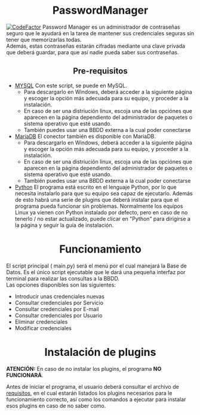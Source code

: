 # <center> PasswordManager </center>
[![CodeFactor](https://www.codefactor.io/repository/github/vulcanogal/passwordmanager/badge/main)](https://www.codefactor.io/repository/github/vulcanogal/passwordmanager/overview/main)
   Password Manager es un administrador de contraseñas seguro que le ayudará en la tarea de mantener sus credenciales seguras sin tener que memorizarlas todas.  
   Además, estas contraseñas estarán cifradas mediante una clave privada que deberá guardar, para que así nadie pueda saber sus contraseñas.

  ## <center> Pre-requisitos </center>
   - [MYSQL] Con este script, se puede  en MySQL.
      * Para descargarlo en Windows, deberá acceder a la siguiente página y escoger la opción más adecuada para su equipo, y proceder a la instalación.
      * En caso de ser una distriución linux, escoja una de las opciónes que aparecen en la página dependiento del administrador de paquetes o sistema operativo que esté usando. 
      * También puedes usar una BBDD externa a la cual poder conectarse
   - [MariaDB] El conector también es disponible con MariaDB.
      * Para descargarlo en Windows, deberá acceder a la siguiente página y escoger la opción más adecuada para su equipo, y proceder a la instalación.
      * En caso de ser una distriución linux, escoja una de las opciónes que aparecen en la página dependiento del administrador de paquetes o sistema operativo que esté usando. 
      * También puedes usar una BBDD externa a la cual poder conectarse
   - [Python] El programa está escrito en el lenguaje Python, por lo que necesita instalarlo para que su equipo sea capaz de ejecutarlo. Además de esto habrá una serie de plugins que deberá instalar para que el programa pueda funcionar sin problemas. Normalmente los equipos Linux ya vienen con Python instalado por defecto, pero en caso de no tenerlo / no estar actualizado, puede clicar en "Python" para dirigirse a la página y seguir la guía de instalación.
# <center> Funcionamiento </center>
   El script principal ( main.py) será el menú por el cual manejará la Base de Datos. Es el único script ejecutable que le dará una pequeña interfaz por terminal para realizar las consultas a la BBDD.  
   Las opciones disponibles son las siguientes:
   - Introducir unas credenciales nuevas
   - Consultar credenciales por Servicio
   - Consultar credenciales por E-mail
   - Consultar credenciales por Usuario
   - Eliminar credenciales
   - Modificar credenciales

# <center> Instalación de plugins </center>
   **ATENCIÓN:**
   En caso de no instalar los plugins, el programa **NO FUNCIONARÁ**.  

   Antes de iniciar el programa, el usuario deberá consultar el archivo de [requisitos](requeriments.md), en el cual estarán listados los plugins necesarios para le funcionamiento correcto, así como los comandos a ejecutar para instalar esos plugins en caso de no saber como.

[MYSQL]: <https://dev.mysql.com/downloads/mysql/>
[Python]: <https://www.python.org/downloads/>
[MariaDB]: <https://www.mariadbtutorial.com/getting-started/install-mariadb/>
